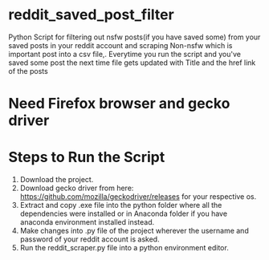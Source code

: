 # reddit_saved_post_filter
Python Script for filtering out nsfw posts(if you have saved some) from your saved posts in your reddit account and scraping Non-nsfw which is important post into a csv file,. Everytime you run the script and you've saved some post the next time file gets updated with Title and the href link of the posts

# Need Firefox browser and gecko driver

# Steps to Run the Script
  1. Download the project.
  2. Download gecko driver from here: https://github.com/mozilla/geckodriver/releases for your respective os.
  3. Extract and copy .exe file into the python folder where all the dependencies were installed or in Anaconda folder if you have                                                       anaconda environment installed instead.
  4. Make changes into .py file of the project wherever the username and password of your reddit account is asked.
  5. Run the reddit_scraper.py file into a python environment editor.
